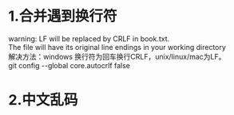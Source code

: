 # 1.合并遇到换行符
warning: LF will be replaced by CRLF in book.txt.  
The file will have its original line endings in your working directory  
解决方法：windows 换行符为回车换行CRLF，unix/linux/mac为LF。  
git config --global core.autocrlf false
# 2.中文乱码
